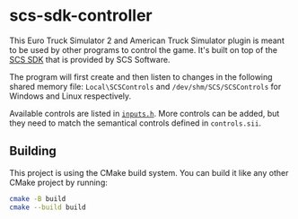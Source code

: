 # scs-sdk-controller

This Euro Truck Simulator 2 and American Truck Simulator plugin is meant to be used by other programs to control the game. It's built on top of the [SCS SDK](https://modding.scssoft.com/wiki/Documentation/Engine/SDK/Telemetry) that is provided by SCS Software.

The program will first create and then listen to changes in the following shared memory file: `Local\SCSControls` and `/dev/shm/SCS/SCSControls` for Windows and Linux respectively.

Available controls are listed in [`inputs.h`](inputs.h). More controls can be added, but they need to match the semantical controls defined in `controls.sii`.

## Building

This project is using the CMake build system. You can build it like any other CMake project by running:
```bash
cmake -B build
cmake --build build
```
